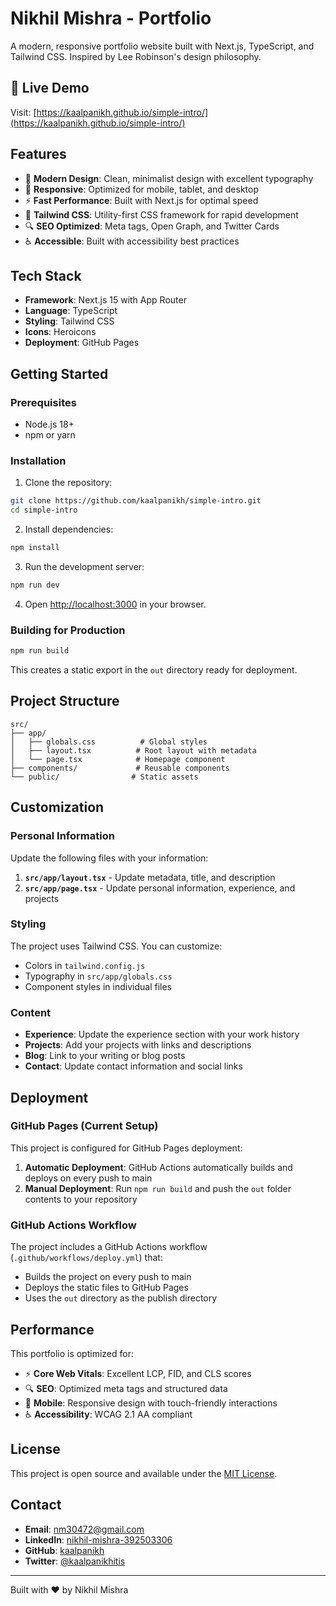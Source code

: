 # Nikhil Mishra - Portfolio

A modern, responsive portfolio website built with Next.js, TypeScript, and Tailwind CSS. Inspired by Lee Robinson's design philosophy.

## 🚀 Live Demo

Visit: [https://kaalpanikh.github.io/simple-intro/](https://kaalpanikh.github.io/simple-intro/)

## Features

- 🚀 **Modern Design**: Clean, minimalist design with excellent typography
- 📱 **Responsive**: Optimized for mobile, tablet, and desktop
- ⚡ **Fast Performance**: Built with Next.js for optimal speed
- 🎨 **Tailwind CSS**: Utility-first CSS framework for rapid development
- 🔍 **SEO Optimized**: Meta tags, Open Graph, and Twitter Cards
- ♿ **Accessible**: Built with accessibility best practices

## Tech Stack

- **Framework**: Next.js 15 with App Router
- **Language**: TypeScript
- **Styling**: Tailwind CSS
- **Icons**: Heroicons
- **Deployment**: GitHub Pages

## Getting Started

### Prerequisites

- Node.js 18+ 
- npm or yarn

### Installation

1. Clone the repository:
```bash
git clone https://github.com/kaalpanikh/simple-intro.git
cd simple-intro
```

2. Install dependencies:
```bash
npm install
```

3. Run the development server:
```bash
npm run dev
```

4. Open [http://localhost:3000](http://localhost:3000) in your browser.

### Building for Production

```bash
npm run build
```

This creates a static export in the `out` directory ready for deployment.

## Project Structure

```
src/
├── app/
│   ├── globals.css          # Global styles
│   ├── layout.tsx          # Root layout with metadata
│   └── page.tsx            # Homepage component
├── components/             # Reusable components
└── public/                # Static assets
```

## Customization

### Personal Information

Update the following files with your information:

1. **`src/app/layout.tsx`** - Update metadata, title, and description
2. **`src/app/page.tsx`** - Update personal information, experience, and projects

### Styling

The project uses Tailwind CSS. You can customize:

- Colors in `tailwind.config.js`
- Typography in `src/app/globals.css`
- Component styles in individual files

### Content

- **Experience**: Update the experience section with your work history
- **Projects**: Add your projects with links and descriptions
- **Blog**: Link to your writing or blog posts
- **Contact**: Update contact information and social links

## Deployment

### GitHub Pages (Current Setup)

This project is configured for GitHub Pages deployment:

1. **Automatic Deployment**: GitHub Actions automatically builds and deploys on every push to main
2. **Manual Deployment**: Run `npm run build` and push the `out` folder contents to your repository

### GitHub Actions Workflow

The project includes a GitHub Actions workflow (`.github/workflows/deploy.yml`) that:
- Builds the project on every push to main
- Deploys the static files to GitHub Pages
- Uses the `out` directory as the publish directory

## Performance

This portfolio is optimized for:

- ⚡ **Core Web Vitals**: Excellent LCP, FID, and CLS scores
- 🔍 **SEO**: Optimized meta tags and structured data
- 📱 **Mobile**: Responsive design with touch-friendly interactions
- ♿ **Accessibility**: WCAG 2.1 AA compliant

## License

This project is open source and available under the [MIT License](LICENSE).

## Contact

- **Email**: nm30472@gmail.com
- **LinkedIn**: [nikhil-mishra-392503306](https://linkedin.com/in/nikhil-mishra-392503306)
- **GitHub**: [kaalpanikh](https://github.com/kaalpanikh)
- **Twitter**: [@kaalpanikhitis](https://twitter.com/kaalpanikhitis)

---

Built with ❤️ by Nikhil Mishra